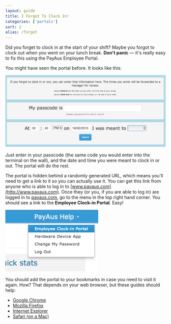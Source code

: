 ```yaml
---
layout: guide
title: I Forgot To Clock In!
categories: ['portals']
sort: 2
alias: /forgot
---
```


Did you forget to clock in at the start of your shift? Maybe you forgot to clock out when you went on your lunch break. **Don't panic** &mdash; it's really easy to fix this using the PayAus Employee Portal.

You might have seen the portal before. It looks like this:

![The web portal](/img/portals/web_portal.png)

Just enter in your passcode (the same code you would enter into the terminal on the wall), and the date and time you were meant to clock in or out. The portal will do the rest.

The portal is hidden behind a randomly generated URL, which means you'll need to get a link to it so you can actually use it. You can get this link from anyone who is able to log in to [www.payaus.com](http://www.payaus.com). Once they (or you, if you are able to log in) are logged in to [payaus.com](http://www.payaus.com), go to the menu in the top right hand corner. You should see a link to the **Employee Clock-in Portal**. Easy!

![The web portal in the site navigation](/img/portals/portal_nav.png)

You should add the portal to your bookmarks in case you need to visit it again. How? That depends on your web browser, but these guides should help:

* [Google Chrome](http://support.google.com/chrome/bin/answer.py?hl=en&answer=95739)
* [Mozilla Firefox](http://support.mozilla.org/en-US/kb/use-bookmarks-to-save-and-organize-websites#w_how-do-i-create-a-bookmark)
* [Internet Explorer](http://windows.microsoft.com/en-AU/internet-explorer/add-view-organize-favorites#ie=ie-10)
* [Safari (on a Mac)](http://www.apple.com/findouthow/mac/#bookmark)
